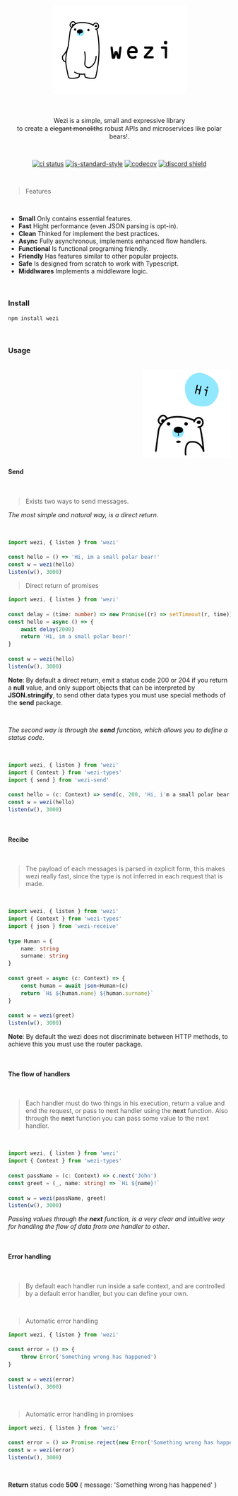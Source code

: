<div align="center">
    <img src="https://github.com/11ume/wezi-assets/blob/main/logo.png?raw=true" width="300" height="auto"/>
</div>

<br>

<br>

<p align="center"> 
    Wezi is a simple, small and expressive library
    <br>
    to create a e̶l̶e̶g̶a̶n̶t̶ ̶m̶o̶n̶o̶l̶i̶t̶h̶s robust APIs and microservices like polar bears!. 
<p>

<br>

<div align="center"> 
    
[![ci status](https://img.shields.io/github/workflow/status/11ume/wezi/ci?style=flat&colorA=000000&colorB=000000)](https://github.com/11ume/wezi/actions?query=workflow%3Aci)
[![js-standard-style](https://img.shields.io/badge/code%20style%20-standard-standard?style=flat&colorA=000000&colorB=000000)](http://standardjs.com)
[![codecov](https://img.shields.io/badge/☂%20-coverage-☂?style=flat&colorA=000000&colorB=000000)](https://codecov.io/gh/11ume/wezi/branch/main)
[![discord shield](https://img.shields.io/discord/740090768164651008?style=flat&colorA=000000&colorB=000000&label=discord&logo=discord&logoColor=92E8FF)](https://discord.com)

</div>
    
<br>

> Features

<br>

* **Small** Only contains essential features.
* **Fast** Hight performance (even JSON parsing is opt-in).  
* **Clean** Thinked for implement the best practices.
* **Async** Fully asynchronous, implements enhanced flow handlers.
* **Functional** Is functional programing friendly.  
* **Friendly** Has features similar to other popular projects.
* **Safe** Is designed from scratch to work with Typescript.
* **Middlwares** Implements a  middleware logic.

<br>

### Install


```bash
npm install wezi
```

<br>

### Usage

<br>

<div align="right">
    <img src="https://github.com/11ume/wezi-assets/blob/main/hi2.png?raw=true" width="200" height="auto"/>
</div>

#### Send

<br>

> Exists two ways to send messages.

*The most simple and natural way, is a direct return*.

<br>

```ts
import wezi, { listen } from 'wezi'

const hello = () => 'Hi, im a small polar bear!'
const w = wezi(hello)
listen(w(), 3000)
```

> Direct return of promises  


```ts
import wezi, { listen } from 'wezi'

const delay = (time: number) => new Promise((r) => setTimeout(r, time))
const hello = async () => {
    await delay(2000)
    return 'Hi, im a small polar bear!'
}

const w = wezi(hello)
listen(w(), 3000)
```

**Note**: By default a direct return, emit a status code 200 or 204 if you return a **null** value, and only support objects that can be interpreted by **JSON.stringify**, to send other data types you must use special methods of the **send** package.

<br>

*The second way is through the **send** function, which allows you to define a status code*.

<br>

```ts
import wezi, { listen } from 'wezi'
import { Context } from 'wezi-types'
import { send } from 'wezi-send'

const hello = (c: Context) => send(c, 200, 'Hi, i'm a small polar bear!')
const w = wezi(hello)
listen(w(), 3000)
```

<br>

#### Recibe

<br>

> The payload of each messages is parsed in explicit form, this makes wezi really fast, since the type is not inferred in each request that is made.

<br>

```ts
import wezi, { listen } from 'wezi'
import { Context } from 'wezi-types'
import { json } from 'wezi-receive'

type Human = {
    name: string
    surname: string
}

const greet = async (c: Context) => {
    const human = await json<Human>(c)
    return `Hi ${human.name} ${human.surname}`
}

const w = wezi(greet)
listen(w(), 3000)
```

**Note**: By default the wezi does not discriminate between HTTP methods, to achieve this you must use the router package.


<br>

#### The flow of handlers 

<br>

> Each handler must do two things in his execution, return a value and end the request, or pass to next handler using the **next** function. Also through the **next** function you can pass some value to the next handler.

<br>

```ts
import wezi, { listen } from 'wezi'
import { Context } from 'wezi-types'

const passName = (c: Context) => c.next('John')
const greet = (_, name: string) => `Hi ${name}!`

const w = wezi(passName, greet)
listen(w(), 3000)
```

*Passing values through the **next** function, is a very clear and intuitive way for handling the flow of data from one handler to other*.

<br>

#### Error handling

<br>

> By default each handler run inside a safe context, and are controlled by a default error handler, but you can define your own.

<br>

> Automatic error handling 

```ts
import wezi, { listen } from 'wezi'

const error = () => {
    throw Error('Something wrong has happened')
}

const w = wezi(error)
listen(w(), 3000)
```

<br>

> Automatic error handling in promises 

```ts
import wezi, { listen } from 'wezi'

const error = () => Promise.reject(new Error('Something wrong has happened'))
const w = wezi(error)
listen(w(), 3000)
```

<br>


**Return** status code **500** { message: 'Something wrong has happened' }
